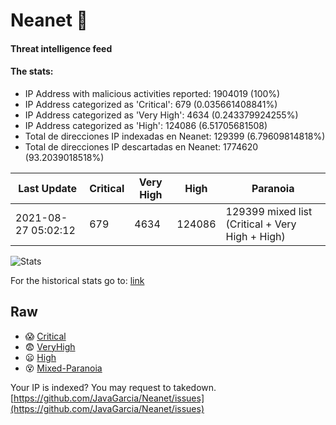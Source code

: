 # Neanet :hocho:
#### Threat intelligence feed
#### The stats:

- IP Address with malicious activities reported: 1904019 (100%)
- IP Address categorized as 'Critical':  679 (0.035661408841%)
- IP Address categorized as 'Very High':  4634 (0.243379924255%)
- IP Address categorized as 'High':  124086 (6.51705681508)
- Total de direcciones IP indexadas en Neanet:  129399 (6.79609814818%)
- Total de direcciones IP descartadas en Neanet:  1774620 (93.2039018518%)

| Last Update | Critical | Very High | High | Paranoia |
| --- | --- | --- | --- | --- |
| 2021-08-27 05:02:12 | 679 | 4634 | 124086 | 129399 mixed list (Critical + Very High + High)|

![Stats](https://docs.google.com/spreadsheets/d/e/2PACX-1vSnaNMIXVabIpDJjufMlzH7poXnshF3mgd8Is1g9ytUEzVsP5my4Trn8f-xkoLLQ38xpL3HtmUexLo6/pubchart?oid=501124687&format=image)

For the historical stats go to: [link](/stats.csv)
## Raw
- :scream: [Critical](https://raw.githubusercontent.com/JavaGarcia/Neanet/master/blacklists/neanet_critical.txt)
- :fearful: [VeryHigh](https://raw.githubusercontent.com/JavaGarcia/Neanet/master/blacklists/neanet_veryHigh.txtt)
- :frowning: [High](https://raw.githubusercontent.com/JavaGarcia/Neanet/master/blacklists/neanet_high.txt)
- :dizzy_face: [Mixed-Paranoia](https://raw.githubusercontent.com/JavaGarcia/Neanet/master/blacklists/neanet_all.txt)


Your IP is indexed? You may request to takedown. [https://github.com/JavaGarcia/Neanet/issues](https://github.com/JavaGarcia/Neanet/issues)














































































































































































































































































































































































































































































































































































































































































































































































































































































































































































































































































































































































































































































































































































































































































































































































































































































































































































































































































































































































































































































































































































































































































































































































































































































































































































































































































































































































































































































































































































































































































































































































































































































































































































































































































































































































































































































































































































































































































































































































































































































































































































































































































































































































































































































































































































































































































































































































































































































































































































































































































































































































































































































































































































































































































































































































































































































































































































































































































































































































































































































































































































































































































































































































































































































































































































































































































































































































































































































































































































































































































































































































































































































































































































































































































































































































































































































































































































































































































































































































































































































































































































































































































































































































































































































































































